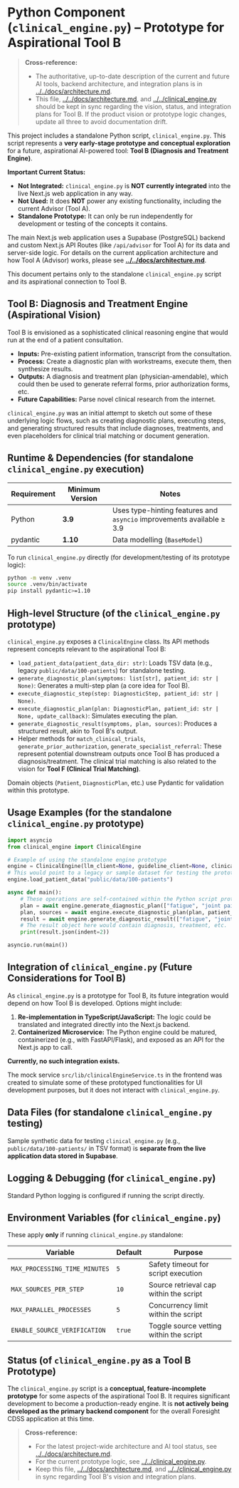# Python Component (`clinical_engine.py`) – Prototype for Aspirational Tool B

> **Cross-reference:**
> - The authoritative, up-to-date description of the current and future AI tools, backend architecture, and integration plans is in [../../docs/architecture.md](../../docs/architecture.md).
> - This file, [../../docs/architecture.md](../../docs/architecture.md), and [../../clinical_engine.py](../../clinical_engine.py) should be kept in sync regarding the vision, status, and integration plans for Tool B. If the product vision or prototype logic changes, update all three to avoid documentation drift.

This project includes a standalone Python script, `clinical_engine.py`. This script represents a **very early-stage prototype and conceptual exploration** for a future, aspirational AI-powered tool: **Tool B (Diagnosis and Treatment Engine)**.

**Important Current Status:**
*   **Not Integrated:** `clinical_engine.py` is **NOT currently integrated** into the live Next.js web application in any way.
*   **Not Used:** It does **NOT** power any existing functionality, including the current Advisor (Tool A).
*   **Standalone Prototype:** It can only be run independently for development or testing of the concepts it contains.

The main Next.js web application uses a Supabase (PostgreSQL) backend and custom Next.js API Routes (like `/api/advisor` for Tool A) for its data and server-side logic. For details on the current application architecture and how Tool A (Advisor) works, please see **[../../docs/architecture.md](../../docs/architecture.md)**.

This document pertains only to the standalone `clinical_engine.py` script and its aspirational connection to Tool B.

## Tool B: Diagnosis and Treatment Engine (Aspirational Vision)

Tool B is envisioned as a sophisticated clinical reasoning engine that would run at the end of a patient consultation. 
*   **Inputs:** Pre-existing patient information, transcript from the consultation.
*   **Process:** Create a diagnostic plan with workstreams, execute them, then synthesize results.
*   **Outputs:** A diagnosis and treatment plan (physician-amendable), which could then be used to generate referral forms, prior authorization forms, etc.
*   **Future Capabilities:** Parse novel clinical research from the internet.

`clinical_engine.py` was an initial attempt to sketch out some of these underlying logic flows, such as creating diagnostic plans, executing steps, and generating structured results that include diagnoses, treatments, and even placeholders for clinical trial matching or document generation.

## Runtime & Dependencies (for standalone `clinical_engine.py` execution)

| Requirement | Minimum Version | Notes |
|-------------|-----------------|-------|
| Python      | **3.9**         | Uses type-hinting features and `asyncio` improvements available ≥ 3.9 |
| pydantic    |  **1.10**       | Data modelling (`BaseModel`) |

To run `clinical_engine.py` directly (for development/testing of its prototype logic):
```bash
python -m venv .venv
source .venv/bin/activate
pip install pydantic>=1.10
```

## High-level Structure (of the `clinical_engine.py` prototype)

`clinical_engine.py` exposes a `ClinicalEngine` class. Its API methods represent concepts relevant to the aspirational Tool B:

*   `load_patient_data(patient_data_dir: str)`: Loads TSV data (e.g., legacy `public/data/100-patients`) for standalone testing.
*   `generate_diagnostic_plan(symptoms: list[str], patient_id: str | None)`: Generates a multi-step plan (a core idea for Tool B).
*   `execute_diagnostic_step(step: DiagnosticStep, patient_id: str | None)`.
*   `execute_diagnostic_plan(plan: DiagnosticPlan, patient_id: str | None, update_callback)`: Simulates executing the plan.
*   `generate_diagnostic_result(symptoms, plan, sources)`: Produces a structured result, akin to Tool B's output.
*   Helper methods for `match_clinical_trials`, `generate_prior_authorization`, `generate_specialist_referral`: These represent potential downstream outputs once Tool B has produced a diagnosis/treatment. The clinical trial matching is also related to the vision for **Tool F (Clinical Trial Matching)**.

Domain objects (`Patient`, `DiagnosticPlan`, etc.) use Pydantic for validation within this prototype.

## Usage Examples (for the standalone `clinical_engine.py` prototype)

```python
import asyncio
from clinical_engine import ClinicalEngine

# Example of using the standalone engine prototype
engine = ClinicalEngine(llm_client=None, guideline_client=None, clinical_trial_client=None)
# This would point to a legacy or sample dataset for testing the prototype:
engine.load_patient_data("public/data/100-patients") 

async def main():
    # These operations are self-contained within the Python script prototype
    plan = await engine.generate_diagnostic_plan(["fatigue", "joint pain"], patient_id="<uuid>")
    plan, sources = await engine.execute_diagnostic_plan(plan, patient_id="<uuid>") 
    result = await engine.generate_diagnostic_result(["fatigue", "joint pain"], plan, sources)
    # The result object here would contain diagnosis, treatment, etc.
    print(result.json(indent=2))

asyncio.run(main())
```

## Integration of `clinical_engine.py` (Future Considerations for Tool B)

As `clinical_engine.py` is a prototype for Tool B, its future integration would depend on how Tool B is developed. Options might include:
1.  **Re-implementation in TypeScript/JavaScript:** The logic could be translated and integrated directly into the Next.js backend.
2.  **Containerized Microservice:** The Python engine could be matured, containerized (e.g., with FastAPI/Flask), and exposed as an API for the Next.js app to call.

**Currently, no such integration exists.**

The mock service `src/lib/clinicalEngineService.ts` in the frontend was created to simulate some of these prototyped functionalities for UI development purposes, but it does not interact with `clinical_engine.py`.

## Data Files (for standalone `clinical_engine.py` testing)

Sample synthetic data for testing `clinical_engine.py` (e.g., `public/data/100-patients/` in TSV format) is **separate from the live application data stored in Supabase**.

## Logging & Debugging (for `clinical_engine.py`)

Standard Python logging is configured if running the script directly.

## Environment Variables (for `clinical_engine.py`)

These apply **only** if running `clinical_engine.py` standalone:

| Variable | Default | Purpose |
|----------|---------|---------|
| `MAX_PROCESSING_TIME_MINUTES` | `5` | Safety timeout for script execution |
| `MAX_SOURCES_PER_STEP`        | `10` | Source retrieval cap within the script |
| `MAX_PARALLEL_PROCESSES`      | `5` | Concurrency limit within the script |
| `ENABLE_SOURCE_VERIFICATION`  | `true` | Toggle source vetting within the script |

## Status (of `clinical_engine.py` as a Tool B Prototype)

The `clinical_engine.py` script is a **conceptual, feature-incomplete prototype** for some aspects of the aspirational Tool B. It requires significant development to become a production-ready engine. It is **not actively being developed as the primary backend component** for the overall Foresight CDSS application at this time. 

> **Cross-reference:**
> - For the latest project-wide architecture and AI tool status, see [../../docs/architecture.md](../../docs/architecture.md).
> - For the current prototype logic, see [../../clinical_engine.py](../../clinical_engine.py).
> - Keep this file, [../../docs/architecture.md](../../docs/architecture.md), and [../../clinical_engine.py](../../clinical_engine.py) in sync regarding Tool B's vision and integration plans. 